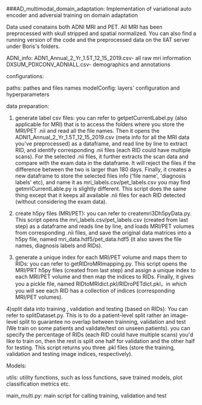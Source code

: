 ###AD_multimodal_domain_adaptation: Implementation of variational auto encoder and adversial training on domain adaptation 

Data used conatains both ADNI MRI and PET. All MRI has been preprocessed with skull stripped and spatial normalized. You can also find a running version of the code and the preprocessed data on the IIAT server under Boris's folders. 

ADNI_info:
ADN1_Annual_2_Yr_1.5T_12_15_2019.csv- all raw mri information
DXSUM_PDXCONV_ADNIALL.csv- demographics and annotations

configurations: 

paths: pathes and files names
modelConfig: layers' configuration and hyperparameters


data preparation:
 
1) generate label csv files: 
you can refer to getpetCurrentLabel.py (also applicable for MRI) that is to access the folders where you store the MRI/PET .nii and read all the file names. Then it opens the ADNI1_Annual_2_Yr_1.5T_12_15_2019.csv (meta info for all the MRI data you've preprocessed) as a dataframe, and read line by line to extract RID, and identify corresponding .nii files (each RID could have multiple scans). For the selected .nii files, it further extracts the scan data and compare with the exam data in the dataframe. It will reject the files if the difference between the two is larger than 180 days. Finally, it creates a new dataframe to store the selected files info ('file name', 'diagnosis labels' etc), and name it as mri_labels.csv/pet_labels.csv
you may find getmriCurrentLable.py is slightly different. This script does the same thing except that it keeps all available .nii files for each RID detected (without considering the exam data). 
2) create h5py files (MRI/PET): you can refer to createmri3Dh5pyData.py. This script opens the mri_labels.csv/pet_labels.csv (created from last step) as a dataframe and reads line by line, and loads MRI/PET volumes from corresponding .nii files, and save the original data matrices into a h5py file, named mri_data.hdf5/pet_data.hdf5 (it also saves the file names, diagnosis labels and RIDs).
 
3) generate a unique index for each MRI/PET volume and maps them to RIDs: you can refer to getRIDroMRImapping.py. This script opens the MRI/PRT h5py files (created from last step) and assign a unique index to each MRI/PET volume and then map the indices to RIDs. Finally, it gives you a pickle file, named RIDtoMRIdict.pkl/RIDroPETdict.pkl，in which you will see each RID has a collection of indices (corresponding MRI/PET volumes).  

 
4)split data into training , validation and testing (based on RIDs): You can refer to splitDataset.py. This is to do a patient-level split rather an image-level split to guarantee no overlap between trainning, validation and test (We train on some patients and validate/test on unseen patients). you can specify the percentage of RIDs (each RID could have multiple scans) you'd like to train on, then the rest is split one half for validation and the other half for testing. This script returns you three .pkl files (store the training, validation and testing image indices, respectively).

Models:

utils: utility functions, such as loss functions, save trained models, plot classification metrics etc. 

main_multi.py: main script for calling training, validation and test




